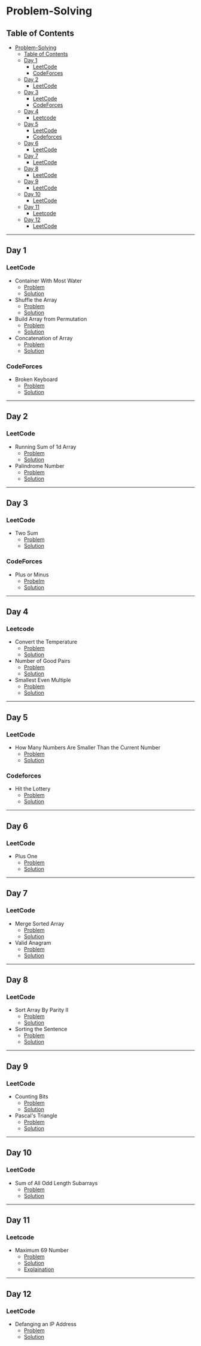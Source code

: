 # Problem-Solving

## Table of Contents

- [Problem-Solving](#problem-solving)
  - [Table of Contents](#table-of-contents)
  - [Day 1](#day-1)
    - [LeetCode](#leetcode)
    - [CodeForces](#codeforces)
  - [Day 2](#day-2)
    - [LeetCode](#leetcode-1)
  - [Day 3](#day-3)
    - [LeetCode](#leetcode-2)
    - [CodeForces](#codeforces-1)
  - [Day 4](#day-4)
    - [Leetcode](#leetcode-3)
  - [Day 5](#day-5)
    - [LeetCode](#leetcode-4)
    - [Codeforces](#codeforces-2)
  - [Day 6](#day-6)
    - [LeetCode](#leetcode-5)
  - [Day 7](#day-7)
    - [LeetCode](#leetcode-6)
  - [Day 8](#day-8)
    - [LeetCode](#leetcode-7)
  - [Day 9](#day-9)
    - [LeetCode](#leetcode-8)
  - [Day 10](#day-10)
    - [LeetCode](#leetcode-9)
  - [Day 11](#day-11)
    - [Leetcode](#leetcode-10)
  - [Day 12](#day-12)
    - [LeetCode](#leetcode-11)
---
## Day 1


### LeetCode
- Container With Most Water
  - [Problem](https://leetcode.com/problems/container-with-most-water/)
  - [Solution](Day-1/LeetCode/11-Container-With-Most-Water.cpp)
- Shuffle the Array
  - [Problem](https://leetcode.com/problems/shuffle-the-array/)
  - [Solution](Day-1/LeetCode/1470-Shuffle-the-Array.cpp)
- Build Array from Permutation
  - [Problem](https://leetcode.com/problems/build-array-from-permutation/)
  - [Solution](Day-1/LeetCode/1920-Build-Array-from-Permutation.cpp)
- Concatenation of Array
  - [Problem](https://leetcode.com/problems/concatenation-of-array/)
  - [Solution](Day-1/LeetCode/1929-Concatenation-of-Array.cpp)

### CodeForces
- Broken Keyboard
  - [Problem](https://codeforces.com/contest/1251/problem/A)
  - [Solution](Day-1/CodeForces/A-Broken-Keyboard.cpp)

---

## Day 2

### LeetCode
- Running Sum of 1d Array
  - [Problem](https://leetcode.com/problems/running-sum-of-1d-array/)
  - [Solution](Day-2/LeetCode/1480-Running-Sum-of-1d-Array.cpp)
- Palindrome Number
  - [Problem](https://leetcode.com/problems/palindrome-number/)
  - [Solution](Day-2/LeetCode/9-Palindrome-Number.cpp)

---
## Day 3


### LeetCode
- Two Sum
  - [Problem](https://leetcode.com/problems/two-sum/description/)
  - [Solution](Day-3/LeetCode/1-Two-Sum.cpp)


### CodeForces
- Plus or Minus
  - [Probelm](https://codeforces.com/contest/1807/problem/A)
  - [Solution](Day-3/CodeForces/A-Plus-or-minus.cpp)


---
## Day 4

### Leetcode
- Convert the Temperature
  - [Problem](https://leetcode.com/problems/convert-the-temperature/) 
  - [Solution](Day-4/LeetCode/2469-Convert-the-Temperature.cpp)
- Number of Good Pairs
  - [Problem](https://leetcode.com/problems/number-of-good-pairs/)
  - [Solution](Day-4/LeetCode/1512-Number-of-Good-Pairs.cpp)
- Smallest Even Multiple
  - [Problem](https://leetcode.com/problems/smallest-even-multiple/)
  - [Solution](Day-4/LeetCode/2413-Smallest-Even-Multiple.cpp)


---
## Day 5


### LeetCode
- How Many Numbers Are Smaller Than the Current Number
  -  [Problem](https://leetcode.com/problems/how-many-numbers-are-smaller-than-the-current-number/)
  -  [Solution](Day-5/LeetCode/1365-How-Many-Numbers-Are-Smaller-Than-the-Current-Number.cpp)

### Codeforces
- Hit the Lottery
  - [Problem](https://codeforces.com/problemset/problem/996/A)
  - [Solution](Day-5/Codeforces/A-Hit-the-Lottery.cpp)


---
## Day 6

### LeetCode
- Plus One
  - [Problem](https://leetcode.com/problems/plus-one/description/)
  - [Solution](Day-6/LeetCode/66-Plus-One.cpp)

---
## Day 7


### LeetCode
- Merge Sorted Array
  - [Problem](https://leetcode.com/problems/merge-sorted-array/description/)
  - [Solution](Day-7/LeetCode/88-Merge-Sorted-Array.cpp)
- Valid Anagram
  - [Problem](https://leetcode.com/problems/valid-anagram/description/)
  - [Solution](Day-7/LeetCode/242-Valid-Anagram.cpp)


---

## Day 8

### LeetCode
- Sort Array By Parity II
  - [Problem](https://leetcode.com/problems/sort-array-by-parity-ii/)
  - [Solution](Day-8/LeetCode/922-Sort-Array-By-Parity-II.cpp)
- Sorting the Sentence
  - [Problem](https://leetcode.com/problems/sorting-the-sentence/)
  - [Solution](Day-8/LeetCode/1859-Sorting-the-Sentence.cpp)

---

## Day 9

### LeetCode
- Counting Bits
  - [Problem](https://leetcode.com/problems/counting-bits/description/)
  - [Solution](Day-9/LeetCode/338-Counting-Bits.cpp)
- Pascal's Triangle
  - [Problem](https://leetcode.com/problems/pascals-triangle/description/)
  - [Solution](Day-9/LeetCode/118-Pascal's-Triangle.cpp)

---
## Day 10


### LeetCode
- Sum of All Odd Length Subarrays
  - [Problem](https://leetcode.com/problems/sum-of-all-odd-length-subarrays/description/)
  - [Solution](Day-10/LeetCode/1588-Sum-of-All-Odd-Length-Subarrays.cpp)

---

## Day 11


### Leetcode
- Maximum 69 Number
  - [Problem](https://leetcode.com/problems/maximum-69-number/description/)
  - [Solution](Day-11/LeetCode/1323-Maximum-69-Number.cpp)
  - [Explaination](https://leetcode.com/problems/maximum-69-number/solutions/3451349/best-solution-using-array-and-string-in-c/)

---
## Day 12

### LeetCode
- Defanging an IP Address
  - [Problem](https://leetcode.com/problems/defanging-an-ip-address/description/)
  - [Solution](Day-12/LeetCode/1108-Defanging-an-IP-Address.cpp)